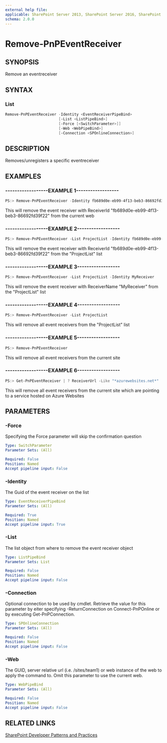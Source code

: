 ```yaml
---
external help file:
applicable: SharePoint Server 2013, SharePoint Server 2016, SharePoint Online
schema: 2.0.0
---
```

# Remove-PnPEventReceiver

## SYNOPSIS
Remove an eventreceiver

## SYNTAX 

### List
```powershell
Remove-PnPEventReceiver -Identity <EventReceiverPipeBind>
                        [-List <ListPipeBind>]
                        [-Force [<SwitchParameter>]]
                        [-Web <WebPipeBind>]
                        [-Connection <SPOnlineConnection>]
```

## DESCRIPTION
Removes/unregisters a specific eventreceiver

## EXAMPLES

### ------------------EXAMPLE 1------------------
```powershell
PS:> Remove-PnPEventReceiver -Identity fb689d0e-eb99-4f13-beb3-86692fd39f22
```

This will remove the event receiver with ReceiverId "fb689d0e-eb99-4f13-beb3-86692fd39f22" from the current web

### ------------------EXAMPLE 2------------------
```powershell
PS:> Remove-PnPEventReceiver -List ProjectList -Identity fb689d0e-eb99-4f13-beb3-86692fd39f22
```

This will remove the event receiver with ReceiverId "fb689d0e-eb99-4f13-beb3-86692fd39f22" from the "ProjectList" list

### ------------------EXAMPLE 3------------------
```powershell
PS:> Remove-PnPEventReceiver -List ProjectList -Identity MyReceiver
```

This will remove the event receiver with ReceiverName "MyReceiver" from the "ProjectList" list

### ------------------EXAMPLE 4------------------
```powershell
PS:> Remove-PnPEventReceiver -List ProjectList
```

This will remove all event receivers from the "ProjectList" list

### ------------------EXAMPLE 5------------------
```powershell
PS:> Remove-PnPEventReceiver
```

This will remove all event receivers from the current site

### ------------------EXAMPLE 6------------------
```powershell
PS:> Get-PnPEventReceiver | ? ReceiverUrl -Like "*azurewebsites.net*" | Remove-PnPEventReceiver
```

This will remove all event receivers from the current site which are pointing to a service hosted on Azure Websites

## PARAMETERS

### -Force
Specifying the Force parameter will skip the confirmation question

```yaml
Type: SwitchParameter
Parameter Sets: (All)

Required: False
Position: Named
Accept pipeline input: False
```

### -Identity
The Guid of the event receiver on the list

```yaml
Type: EventReceiverPipeBind
Parameter Sets: (All)

Required: True
Position: Named
Accept pipeline input: True
```

### -List
The list object from where to remove the event receiver object

```yaml
Type: ListPipeBind
Parameter Sets: List

Required: False
Position: Named
Accept pipeline input: False
```

### -Connection
Optional connection to be used by cmdlet. Retrieve the value for this parameter by eiter specifying -ReturnConnection on Connect-PnPOnline or by executing Get-PnPConnection.

```yaml
Type: SPOnlineConnection
Parameter Sets: (All)

Required: False
Position: Named
Accept pipeline input: False
```

### -Web
The GUID, server relative url (i.e. /sites/team1) or web instance of the web to apply the command to. Omit this parameter to use the current web.

```yaml
Type: WebPipeBind
Parameter Sets: (All)

Required: False
Position: Named
Accept pipeline input: False
```

## RELATED LINKS

[SharePoint Developer Patterns and Practices](http://aka.ms/sppnp)
